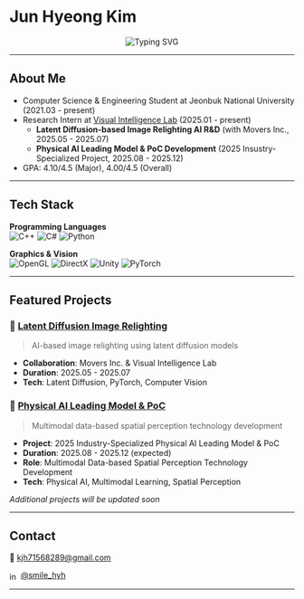 # Jun Hyeong Kim

<div align="center">
  <img src="https://readme-typing-svg.herokuapp.com?font=Fira+Code&pause=1000&color=36BCF7&center=true&vCenter=true&width=435&lines=Computer+Graphics+Developer;3D+Vision+Researcher" alt="Typing SVG" />
</div>

---

## About Me

- Computer Science & Engineering Student at Jeonbuk National University (2021.03 - present)
- Research Intern at [Visual Intelligence Lab](https://jbnu-vilab.github.io/) (2025.01 - present)
  - **Latent Diffusion-based Image Relighting AI R&D** (with Movers Inc., 2025.05 - 2025.07)
  - **Physical AI Leading Model & PoC Development** (2025 Insustry-Specialized Project, 2025.08 - 2025.12)
- GPA: 4.10/4.5 (Major), 4.00/4.5 (Overall)

---

## Tech Stack

**Programming Languages**  
![C++](https://img.shields.io/badge/C%2B%2B-00599C?style=for-the-badge&logo=c%2B%2B&logoColor=white)
![C#](https://img.shields.io/badge/C%23-239120?style=for-the-badge&logo=c-sharp&logoColor=white)
![Python](https://img.shields.io/badge/Python-FFD43B?style=for-the-badge&logo=python&logoColor=blue)

**Graphics & Vision**  
![OpenGL](https://img.shields.io/badge/OpenGL-FFFFFF?style=for-the-badge&logo=opengl)
![DirectX](https://img.shields.io/badge/DirectX-0078D4?style=for-the-badge&logo=microsoft&logoColor=white)
![Unity](https://img.shields.io/badge/Unity-100000?style=for-the-badge&logo=unity&logoColor=white)
![PyTorch](https://img.shields.io/badge/PyTorch-EE4C2C?style=for-the-badge&logo=pytorch&logoColor=white)

---

## Featured Projects

### 🔆 [Latent Diffusion Image Relighting](https://github.com/kjun627/image-relighting)
> AI-based image relighting using latent diffusion models
- **Collaboration**: Movers Inc. & Visual Intelligence Lab
- **Duration**: 2025.05 - 2025.07
- **Tech**: Latent Diffusion, PyTorch, Computer Vision

### 🤖 [Physical AI Leading Model & PoC](https://github.com/kjun627/physical_ai)
> Multimodal data-based spatial perception technology development
- **Project**: 2025 Industry-Specialized Physical AI Leading Model & PoC
- **Duration**: 2025.08 - 2025.12 (expected)
- **Role**: Multimodal Data-based Spatial Perception Technology Development
- **Tech**: Physical AI, Multimodal Learning, Spatial Perception

*Additional projects will be updated soon*

---

## Contact

📧 kjh71568289@gmail.com  

<img src="https://raw.githubusercontent.com/rahuldkjain/github-profile-readme-generator/master/src/images/icons/Social/instagram.svg" alt="instagram" height="16" width="16" style="vertical-align: middle;" /> [@smile_hyh](https://instagram.com/smile_hyh)

---
